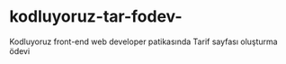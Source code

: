 # kodluyoruz-tar-fodev-
Kodluyoruz front-end web developer patikasında Tarif sayfası oluşturma ödevi
